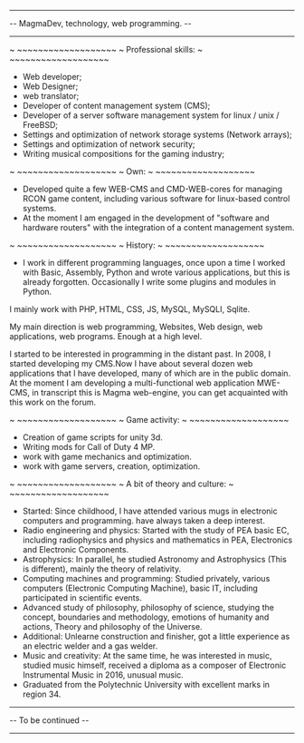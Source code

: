
-- ----------------------------------------- --
--  MagmaDev, technology, web programming.   --
-- ----------------------------------------- --

~ ~~~~~~~~~~~~~~~~~~~
~ Professional skills: 
~ ~~~~~~~~~~~~~~~~~~~
- Web developer;
- Web Designer;
- web translator;
- Developer of content management system (CMS);
- Developer of a server software management system for linux / unix / FreeBSD;
- Settings and optimization of network storage systems (Network arrays);
- Settings and optimization of network security;
- Writing musical compositions for the gaming industry;

~ ~~~~~~~~~~~~~~~~~~~
~ Own:
~ ~~~~~~~~~~~~~~~~~~~
- Developed quite a few WEB-CMS and CMD-WEB-cores for managing RCON game content,
including various software for linux-based control systems.
- At the moment I am engaged in the development of "software and hardware routers"
with the integration of a content management system.

~ ~~~~~~~~~~~~~~~~~~~
~ History:
~ ~~~~~~~~~~~~~~~~~~~
- I work in different programming languages, once upon a time I worked with 
Basic, Assembly, Python and wrote various applications, but this is already forgotten.
Occasionally I write some plugins and modules in Python.

I mainly work with PHP, HTML, CSS, JS, MySQL, MySQLI, Sqlite.

My main direction is web programming, Websites, Web design, web applications, web programs.
Enough at a high level.

I started to be interested in programming in the distant past.
In 2008, I started developing my CMS.Now I have about several dozen 
web applications that I have developed, many of which are in the public domain. 
At the moment I am developing a multi-functional web application MWE-CMS, 
in transcript this is Magma web-engine, you can get acquainted with this work on the forum.

~ ~~~~~~~~~~~~~~~~~~~
~ Game activity:
~ ~~~~~~~~~~~~~~~~~~~
- Creation of game scripts for unity 3d.
- Writing mods for Call of Duty 4 MP.
- work with game mechanics and optimization.
- work with game servers, creation, optimization.

~ ~~~~~~~~~~~~~~~~~~~
~ A bit of theory and culture:
~ ~~~~~~~~~~~~~~~~~~~
* Started: Since childhood, I have attended various mugs in electronic computers and programming. have always taken a deep interest.
* Radio engineering and physics: Started with the study of PEA basic EC, including radiophysics and physics and mathematics in PEA, Electronics and Electronic Components.
* Astrophysics: In parallel, he studied Astronomy and Astrophysics (This is different), mainly the theory of relativity.
* Computing machines and programming: Studied privately, various computers (Electronic Computing Machine), basic IT, including participated in scientific events.
* Advanced study of philosophy, philosophy of science, studying the concept, boundaries and methodology, emotions of humanity and actions, Theory and philosophy of the Universe.
* Additional: Unlearne construction and finisher, got a little experience as an electric welder and a gas welder.
* Music and creativity: At the same time, he was interested in music, studied music himself, received a diploma as a composer of Electronic Instrumental Music in 2016, unusual music.
* Graduated from the Polytechnic University with excellent marks in region 34.

-- ----------------------------------------- --
--             To be continued               --
-- ----------------------------------------- --
